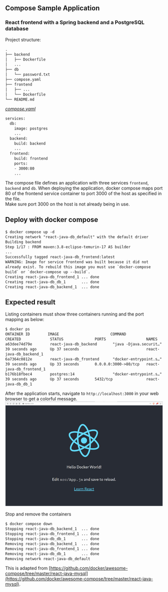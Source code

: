 ## Compose Sample Application

### React frontend with a Spring backend and a PostgreSQL database

Project structure:
```
.
├── backend
│   ├── Dockerfile
│   ...
├── db
│   └── password.txt
├── compose.yaml
├── frontend
│   ├── ...
│   └── Dockerfile
└── README.md
```

[_compose.yaml_](compose.yaml)
```
services:
  db:
    image: postgres
    ...
  backend:
    build: backend
    ...
  frontend:
    build: frontend
    ports:
    - 3000:80
    ...
```
The compose file defines an application with three services `frontend`, `backend` and `db`.
When deploying the application, docker compose maps port 80 of the frontend service container to port 3000 of the host as specified in the file.  
Make sure port 3000 on the host is not already being in use.


## Deploy with docker compose

```
$ docker compose up -d
Creating network "react-java-db_default" with the default driver
Building backend
Step 1/17 : FROM maven:3.8-eclipse-temurin-17 AS builder
...
Successfully tagged react-java-db_frontend:latest
WARNING: Image for service frontend was built because it did not already exist. To rebuild this image you must use `docker-compose build` or `docker-compose up --build`.
Creating react-java-db_frontend_1 ... done
Creating react-java-db_db_1       ... done
Creating react-java-db_backend_1  ... done
```

## Expected result

Listing containers must show three containers running and the port mapping as below:
```
$ docker ps
ONTAINER ID        IMAGE                       COMMAND                  CREATED             STATUS              PORTS                  NAMES
a63dee74d79e        react-java-db_backend       "java -Djava.securit…"   39 seconds ago      Up 37 seconds                              react-java-db_backend_1
6a7364c0812e        react-java-db_frontend      "docker-entrypoint.s…"   39 seconds ago      Up 33 seconds       0.0.0.0:3000->80/tcp   react-java-db_frontend_1
b176b18fbec4        postgres:14                 "docker-entrypoint.s…"   39 seconds ago      Up 37 seconds       5432/tcp               react-java-db_db_1
```

After the application starts, navigate to `http://localhost:3000` in your web browser to get a colorful message.
![page](./output.jpg)

Stop and remove the containers
```
$ docker compose down
Stopping react-java-db_backend_1  ... done
Stopping react-java-db_frontend_1 ... done
Stopping react-java-db_db_1       ... done
Removing react-java-db_backend_1  ... done
Removing react-java-db_frontend_1 ... done
Removing react-java-db_db_1       ... done
Removing network react-java-db_default
```

This is adapted from [https://github.com/docker/awesome-compose/tree/master/react-java-mysql](https://github.com/docker/awesome-compose/tree/master/react-java-mysql).
